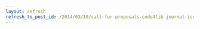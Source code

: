 ```yaml
---
layout: refresh
refresh_to_post_id: /2014/03/10/call-for-proposals-code4lib-journal-issue-25
---
```

